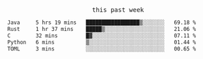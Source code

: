 

<p align="center"><samp>this past week</samp></p>
<!--START_SECTION:waka-->

```txt
Java     5 hrs 19 mins   █████████████████▒░░░░░░░   69.18 %
Rust     1 hr 37 mins    █████▒░░░░░░░░░░░░░░░░░░░   21.06 %
C        32 mins         █▓░░░░░░░░░░░░░░░░░░░░░░░   07.11 %
Python   6 mins          ▒░░░░░░░░░░░░░░░░░░░░░░░░   01.44 %
TOML     3 mins          ░░░░░░░░░░░░░░░░░░░░░░░░░   00.65 %
```

<!--END_SECTION:waka-->



